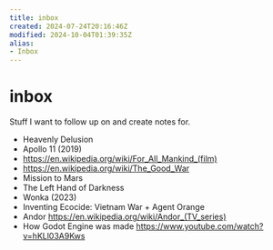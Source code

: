 ```yaml
---
title: inbox
created: 2024-07-24T20:16:46Z
modified: 2024-10-04T01:39:35Z
alias:
- Inbox
---
```


# inbox

Stuff I want to follow up on and create notes for.

- Heavenly Delusion
- Apollo 11 (2019)
- https://en.wikipedia.org/wiki/For_All_Mankind_(film)
- https://en.wikipedia.org/wiki/The_Good_War
- Mission to Mars
- The Left Hand of Darkness
- Wonka (2023)
- Inventing Ecocide: Vietnam War + Agent Orange
- Andor https://en.wikipedia.org/wiki/Andor_(TV_series)
- How Godot Engine was made https://www.youtube.com/watch?v=hKLl03A9Kws
